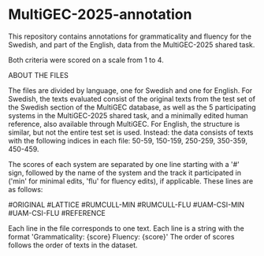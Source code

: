 # MultiGEC-2025-annotation
This repository contains annotations for grammaticality and fluency for the Swedish, and part of the English, data from the MultiGEC-2025 shared task.

Both criteria were scored on a scale from 1 to 4. 

ABOUT THE FILES

The files are divided by language, one for Swedish and one for English.
For Swedish, the texts evaluated consist of the original texts from the test set of the Swedish section of the MultiGEC database, as well as the 5 participating systems in the MultiGEC-2025 shared task, and a minimally edited human reference, also available through MultiGEC.
For English, the structure is similar, but not the entire test set is used. Instead: the data consists of texts with the following indices in each file: 50-59, 150-159, 250-259, 350-359, 450-459. 

The scores of each system are separated by one line starting with a '#' sign, followed by the name of the system and the track it participated in ('min' for minimal edits, 'flu' for fluency edits), if applicable. These lines are as follows:

\#ORIGINAL
\#LATTICE
\#RUMCULL-MIN
\#RUMCULL-FLU
\#UAM-CSI-MIN
\#UAM-CSI-FLU
\#REFERENCE

Each line in the file corresponds to one text. Each line is a string with the format 'Grammaticality: {score} Fluency: {score}'
The order of scores follows the order of texts in the dataset. 
